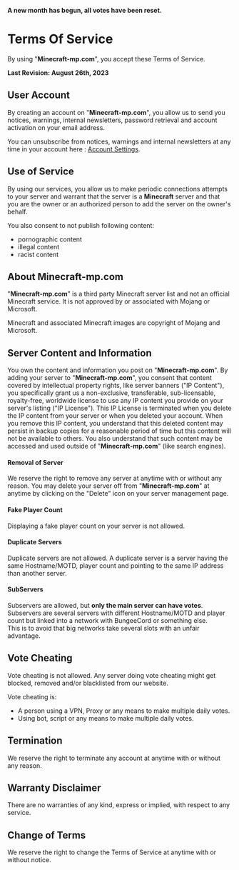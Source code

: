 **A new month has begun, all votes have been reset.**

Terms Of Service
================

By using "**Minecraft-mp.com**", you accept these Terms of Service.  
  
**Last Revision: August 26th, 2023**

User Account
------------

By creating an account on "**Minecraft-mp.com**", you allow us to send you notices, warnings, internal newsletters, password retrieval and account activation on your email address.

You can unsubscribe from notices, warnings and internal newsletters at any time in your account here : [Account Settings](https://minecraft-mp.com/account/).

Use of Service
--------------

By using our services, you allow us to make periodic connections attempts to your server and warrant that the server is a **Minecraft** server and that you are the owner or an authorized person to add the server on the owner's behalf.  
  
You also consent to not publish following content:  

* pornographic content
* illegal content
* racist content

About Minecraft-mp.com
----------------------

"**Minecraft-mp.com**" is a third party Minecraft server list and not an official Minecraft service. It is not approved by or associated with Mojang or Microsoft.

Minecraft and associated Minecraft images are copyright of Mojang and Microsoft.

Server Content and Information
------------------------------

You own the content and information you post on "**Minecraft-mp.com**". By adding your server to "**Minecraft-mp.com**", you consent that content covered by intellectual property rights, like server banners ("IP Content"), you specifically grant us a non-exclusive, transferable, sub-licensable, royalty-free, worldwide license to use any IP content you provide on your server's listing ("IP License"). This IP License is terminated when you delete the IP content from your server or when you deleted your account. When you remove this IP content, you understand that this deleted content may persist in backup copies for a reasonable period of time but this content will not be available to others. You also understand that such content may be accessed and used outside of "**Minecraft-mp.com**" (like search engines).

  

#### Removal of Server

We reserve the right to remove any server at anytime with or without any reason. You may delete your server off from "**Minecraft-mp.com**" at anytime by clicking on the "Delete" icon on your server management page.

  

#### Fake Player Count

Displaying a fake player count on your server is not allowed.

  

#### Duplicate Servers

Duplicate servers are not allowed. A duplicate server is a server having the same Hostname/MOTD, player count and pointing to the same IP address than another server.

  

#### SubServers

Subservers are allowed, but **only the main server can have votes**. Subservers are several servers with different Hostname/MOTD and player count but linked into a network with BungeeCord or something else.  
This is to avoid that big networks take several slots with an unfair advantage.

Vote Cheating
-------------

Vote cheating is not allowed. Any server doing vote cheating might get blocked, removed and/or blacklisted from our website.  
  
Vote cheating is:  

* A person using a VPN, Proxy or any means to make multiple daily votes.
* Using bot, script or any means to make multiple daily votes.

Termination
-----------

We reserve the right to terminate any account at anytime with or without any reason.

Warranty Disclaimer
-------------------

There are no warranties of any kind, express or implied, with respect to any service.

Change of Terms
---------------

We reserve the right to change the Terms of Service at anytime with or without notice.